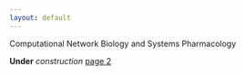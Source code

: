 ```yaml
---
layout: default
---
```


Computational Network Biology and Systems Pharmacology 


**Under** _construction_
[page 2](../second.md)

#
#
